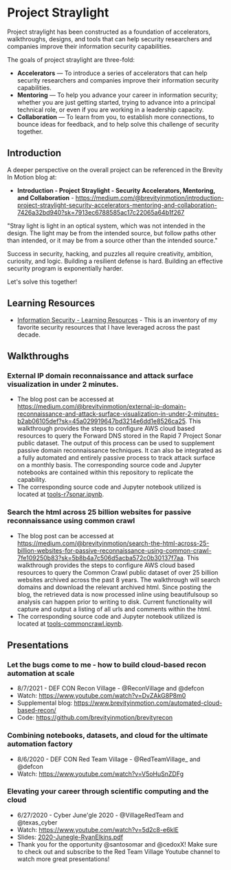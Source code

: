 # Project Straylight

Project straylight has been constructed as a foundation of accelerators, walkthroughs, designs, and tools that can help security researchers and companies improve their information security capabilities. 

The goals of project straylight are three-fold:
* __Accelerators__ — To introduce a series of accelerators that can help security researchers and companies improve their information security capabilities.
* __Mentoring__ — To help you advance your career in information security; whether you are just getting started, trying to advance into a principal technical role, or even if you are working in a leadership capacity.
* __Collaboration__ — To learn from you, to establish more connections, to bounce ideas for feedback, and to help solve this challenge of security together.

## Introduction
A deeper perspective on the overall project can be referenced in the Brevity In Motion blog at:
* __Introduction - Project Straylight - Security Accelerators, Mentoring, and Collaboration__ - https://medium.com/@brevityinmotion/introduction-project-straylight-security-accelerators-mentoring-and-collaboration-7426a32bd940?sk=7913ec6788585ac17c22065a64b1f267

"Stray light is light in an optical system, which was not intended in the design. The light may be from the intended source, but follow paths other than intended, or it may be from a source other than the intended source."

Success in security, hacking, and puzzles all require creativity, ambition, curiosity, and logic. Building a resilient defense is hard. Building an effective security program is exponentially harder.

Let's solve this together!


## Learning Resources
* [Information Security - Learning Resources](resources.md) - This is an inventory of my favorite security resources that I have leveraged across the past decade.

## Walkthroughs

### External IP domain reconnaissance and attack surface visualization in under 2 minutes.
* The blog post can be accessed at https://medium.com/@brevityinmotion/external-ip-domain-reconnaissance-and-attack-surface-visualization-in-under-2-minutes-b2ab06105def?sk=45a029919647bd3214e6dd1e8526ca25. This walkthrough provides the steps to configure AWS cloud based resources to query the Forward DNS stored in the Rapid 7 Project Sonar public dataset. The output of this process can be used to supplement passive domain reconnaissance techniques. It can also be integrated as a fully automated and entirely passive process to track attack surface on a monthly basis. The corresponding source code and Jupyter notebooks are contained within this repository to replicate the capability.
* The corresponding source code and Jupyter notebook utilized is located at [tools-r7sonar.ipynb](notebooks/tools-r7sonar.ipynb).

### Search the html across 25 billion websites for passive reconnaissance using common crawl
* The blog post can be accessed at https://medium.com/@brevityinmotion/search-the-html-across-25-billion-websites-for-passive-reconnaissance-using-common-crawl-7fe109250b83?sk=5b8b4a7c506d5acba572c0b30137f7aa. This walkthrough provides the steps to configure AWS cloud based resources to query the Common Crawl public dataset of over 25 billion websites archived across the past 8 years. The walkthrough will search domains and download the relevant archived html. Since posting the blog, the retrieved data is now processed inline using beautifulsoup so analysis can happen prior to writing to disk. Current functionality will capture and output a listing of all urls and comments within the html.
* The corresponding source code and Jupyter notebook utilized is located at [tools-commoncrawl.ipynb](notebooks/tools-commoncrawl.ipynb).

## Presentations

### Let the bugs come to me - how to build cloud-based recon automation at scale
* 8/7/2021 - DEF CON Recon Village - @ReconVillage and @defcon
* Watch: https://www.youtube.com/watch?v=DvZAkG8P8m0
* Supplemental blog: https://www.brevityinmotion.com/automated-cloud-based-recon/
* Code: https://github.com/brevityinmotion/brevityrecon

### Combining notebooks, datasets, and cloud for the ultimate automation factory
* 8/6/2020 - DEF CON Red Team Village - @RedTeamVillage_ and @defcon
* Watch: https://www.youtube.com/watch?v=V5oHuSnZDFg

### Elevating your career through scientific computing and the cloud
* 6/27/2020 - Cyber June'gle 2020 - @VillageRedTeam and @texas_cyber
* Watch: https://www.youtube.com/watch?v=5d2c8-e6klE 
* Slides: [2020-Junegle-RyanElkins.pdf](presentations/2020-Junegle-RyanElkins.pdf)
* Thank you for the opportunity @santosomar and @cedoxX! Make sure to check out and subscribe to the Red Team Village Youtube channel to watch more great presentations! 

